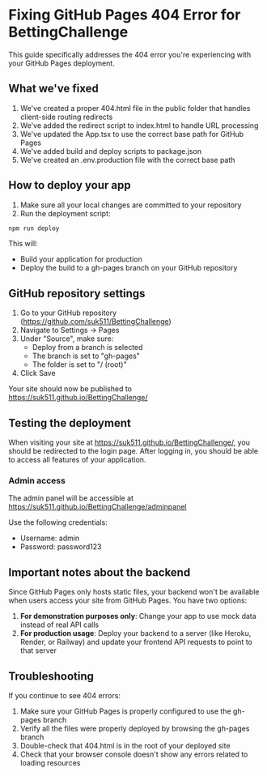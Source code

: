 # Fixing GitHub Pages 404 Error for BettingChallenge

This guide specifically addresses the 404 error you're experiencing with your GitHub Pages deployment.

## What we've fixed

1. We've created a proper 404.html file in the public folder that handles client-side routing redirects
2. We've added the redirect script to index.html to handle URL processing
3. We've updated the App.tsx to use the correct base path for GitHub Pages
4. We've added build and deploy scripts to package.json
5. We've created an .env.production file with the correct base path

## How to deploy your app

1. Make sure all your local changes are committed to your repository
2. Run the deployment script:

```bash
npm run deploy
```

This will:
- Build your application for production
- Deploy the build to a gh-pages branch on your GitHub repository

## GitHub repository settings

1. Go to your GitHub repository (https://github.com/suk511/BettingChallenge)
2. Navigate to Settings → Pages
3. Under "Source", make sure:
   - Deploy from a branch is selected
   - The branch is set to "gh-pages"
   - The folder is set to "/ (root)"
4. Click Save

Your site should now be published to https://suk511.github.io/BettingChallenge/

## Testing the deployment

When visiting your site at https://suk511.github.io/BettingChallenge/, you should be redirected to the login page. After logging in, you should be able to access all features of your application.

### Admin access

The admin panel will be accessible at https://suk511.github.io/BettingChallenge/adminpanel

Use the following credentials:
- Username: admin
- Password: password123

## Important notes about the backend

Since GitHub Pages only hosts static files, your backend won't be available when users access your site from GitHub Pages. You have two options:

1. **For demonstration purposes only**: Change your app to use mock data instead of real API calls
2. **For production usage**: Deploy your backend to a server (like Heroku, Render, or Railway) and update your frontend API requests to point to that server

## Troubleshooting

If you continue to see 404 errors:

1. Make sure your GitHub Pages is properly configured to use the gh-pages branch
2. Verify all the files were properly deployed by browsing the gh-pages branch
3. Double-check that 404.html is in the root of your deployed site
4. Check that your browser console doesn't show any errors related to loading resources
